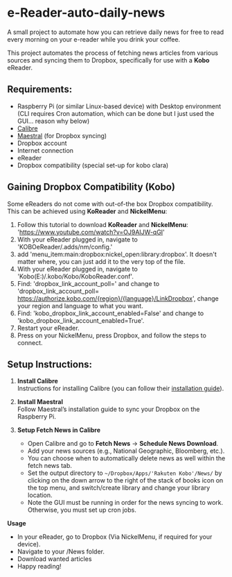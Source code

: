# e-Reader-auto-daily-news
A small project to automate how you can retrieve daily news for free to read every morning on your e-reader while you drink your coffee.

This project automates the process of fetching news articles from various sources and syncing them to Dropbox, specifically for use with a **Kobo** eReader. 

## Requirements:
- Raspberry Pi (or similar Linux-based device) with Desktop environment (CLI requires Cron automation, which can be done but I just used the GUI... reason why below)
- [Calibre](https://calibre-ebook.com/)
- [Maestral](https://maestral.app/) (for Dropbox syncing)
- Dropbox account
- Internet connection
- eReader
- Dropbox compatibility (special set-up for kobo clara)

## Gaining Dropbox Compatibility (**Kobo**)
Some eReaders do not come with out-of-the box Dropbox compatibility. This can be achieved using **KoReader** and **NickelMenu**:
1. Follow this tutorial to download **KoReader** and **NickelMenu**: 'https://www.youtube.com/watch?v=OJ9AIJW-qGI'
2. With your eReader plugged in, navigate to 'KOBOeReader/.adds/nm/config.'
3. add 'menu_item:main:dropbox:nickel_open:library:dropbox'. It doesn't matter where, you can just add it to the very top of the file.
4. With your eReader plugged in, navigate to 'Kobo(E:)/.kobo/Kobo/KoboReader.conf'.
5. Find: 'dropbox_link_account_poll=' and change to 'dropbox_link_account_poll= https://authorize.kobo.com/{region}/{language}/LinkDropbox', change your region and language to what you want.
6. Find: 'kobo_dropbox_link_account_enabled=False' and change to 'kobo_dropbox_link_account_enabled=True'.
7. Restart your eReader.
8. Press on your NickelMenu, press Dropbox, and follow the steps to connect.

## Setup Instructions:

1. **Install Calibre**  
   Instructions for installing Calibre (you can follow their [installation guide](https://calibre-ebook.com/download)).

2. **Install Maestral**  
   Follow Maestral’s installation guide to sync your Dropbox on the Raspberry Pi.

3. **Setup Fetch News in Calibre**  
   - Open Calibre and go to **Fetch News** → **Schedule News Download**.
   - Add your news sources (e.g., National Geographic, Bloomberg, etc.).
   - You can choose when to automatically delete news as well within the fetch news tab.
   - Set the output directory to `~/Dropbox/Apps/'Rakuten Kobo'/News/` by clicking on the down arrow to the right of the stack of books icon on the top menu, and switch/create library and change your library location.
   - Note the GUI must be running in order for the news syncing to work. Otherwise, you must set up cron jobs.

**Usage**
   - In your eReader, go to Dropbox (Via NickelMenu, if required for your device).
   - Navigate to your /News folder.
   - Download wanted articles
   - Happy reading! 
